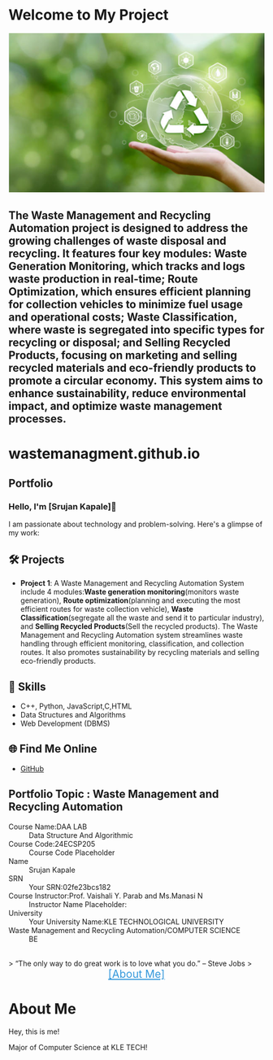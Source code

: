 <!DOCTYPE html>
<html lang="en">
<head>
    <meta charset="UTF-8">
    <meta name="viewport" content="width=device-width, initial-scale=1.0">
  
   
</head>
<body>
    <h1>Welcome to My Project</h1>
</body>
</html>


<!DOCTYPE html>
<html lang="en">
<head>

<body>
    <div class="container">
        <img src="wastemag.png" alt="Waste Management and Recycling Automation">
        <div class="description">
            <h2>The Waste Management and Recycling Automation project is designed to address the growing challenges of waste disposal and recycling. It features four key modules: Waste Generation Monitoring, which tracks and logs waste production in real-time; Route Optimization, which ensures efficient planning for collection vehicles to minimize fuel usage and operational costs; Waste Classification, where waste is segregated into specific types for recycling or disposal; and Selling Recycled Products, focusing on marketing and selling recycled materials and eco-friendly products to promote a circular economy. This system aims to enhance sustainability, reduce environmental impact, and optimize waste management processes.</p>
        </div>
    </div>
</body>
</html>


   

# wastemanagment.github.io
## Portfolio

### Hello, I'm [Srujan Kapale]👋

I am passionate about technology and problem-solving. Here's a glimpse of my work:

## 🛠️ Projects
- **Project 1**: A Waste Management and Recycling Automation System include 4 modules:**Waste generation monitoring**(monitors waste generation), **Route optimization**(planning and executing the  most efficient routes for waste collection vehicle), **Waste Classification**(segregate all the waste and send it to particular industry), and **Selling Recycled Products**(Sell the recycled products). The Waste Management and Recycling Automation system streamlines waste handling through efficient monitoring, classification, and collection routes. It also promotes sustainability by recycling materials and selling eco-friendly products.
  



## 🚀 Skills
- C++, Python, JavaScript,C,HTML
- Data Structures and Algorithms
- Web Development (DBMS)

## 🌐 Find Me Online
- [GitHub](https://github.com/Srujan-2)

## Portfolio Topic : Waste Management and Recycling Automation

<dl>
<dt>Course Name:DAA LAB</dt>
<dd>Data Structure And Algorithmic </dd>
<dt>Course Code:24ECSP205</dt>
<dd>Course Code Placeholder</dd>
<dt>Name</dt>
<dd>Srujan Kapale</dd>
<dt>SRN</dt>
<dd>Your SRN:02fe23bcs182</dd>
<dt>Course Instructor:Prof. Vaishali Y. Parab and Ms.Manasi N</dt>
<dd>Instructor Name Placeholder:</dd>
<dt>University</dt>
<dd>Your University Name:KLE TECHNOLOGICAL UNIVERSITY</dd>
<dt>Waste Management and Recycling Automation/COMPUTER SCIENCE</dt>
<dd>BE </dd>
</dl>


<br> 
> “The only way to do great work is to love what you do.” – Steve Jobs
>
<!DOCTYPE html>
<html lang="en">
<head>
   
</head>
<body>
    <div class="container">
        <a href="about.md" style="display: block; text-align: center; font-size: 1.5em; color: #3498db;">[About Me]</a>
        <h1>About Me</h1>
        <div class="about-text">
            <p>Hey, this is me!</p>
            <p>Major of <span class="highlight">Computer Science</span> at KLE TECH!</p>
        </div>
    </div>
</body>
</html>

